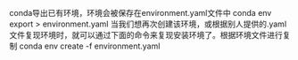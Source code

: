 conda导出已有环境，环境会被保存在environment.yaml文件中
     conda env export > environment.yaml
当我们想再次创建该环境，或根据别人提供的.yaml文件复现环境时，就可以通过下面的命令来复现安装环境了。根据环境文件进行复制
     conda env create -f environment.yaml
